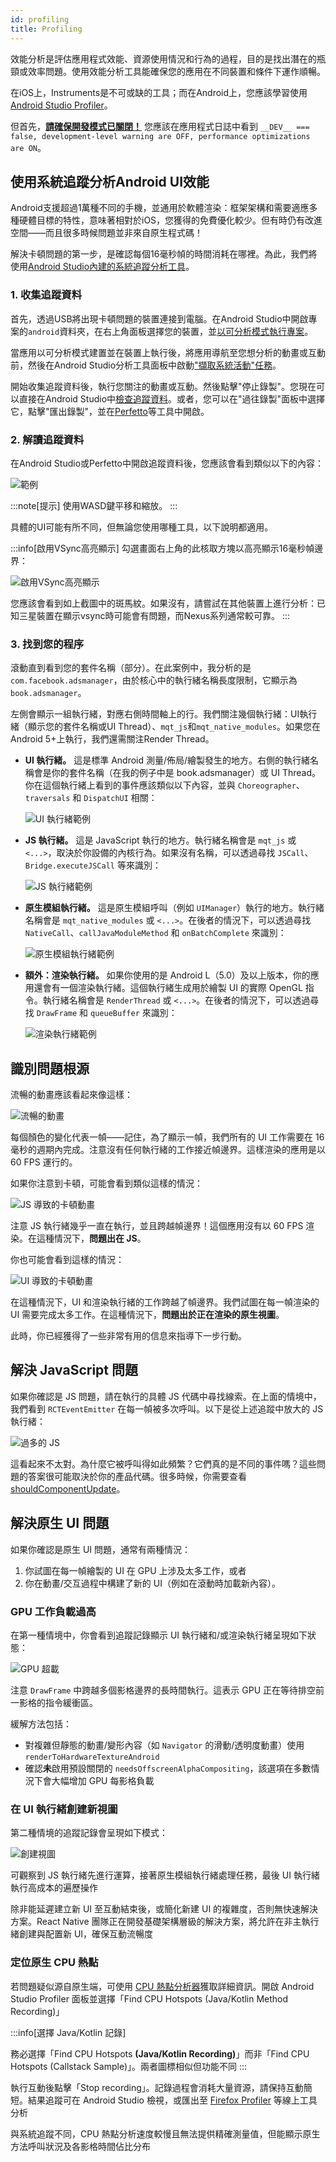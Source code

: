 ```yaml
---
id: profiling
title: Profiling
---
```


效能分析是評估應用程式效能、資源使用情況和行為的過程，目的是找出潛在的瓶頸或效率問題。使用效能分析工具能確保您的應用在不同裝置和條件下運作順暢。

在iOS上，Instruments是不可或缺的工具；而在Android上，您應該學習使用[Android Studio Profiler](profiling.md#profiling-android-ui-performance-with-system-tracing)。

但首先，[**請確保開發模式已關閉！**](performance.md#running-in-development-mode-devtrue) 您應該在應用程式日誌中看到 `__DEV__ === false, development-level warning are OFF, performance optimizations are ON`。

## 使用系統追蹤分析Android UI效能

Android支援超過1萬種不同的手機，並通用於軟體渲染：框架架構和需要適應多種硬體目標的特性，意味著相對於iOS，您獲得的免費優化較少。但有時仍有改進空間——而且很多時候問題並非來自原生程式碼！

解決卡頓問題的第一步，是確認每個16毫秒幀的時間消耗在哪裡。為此，我們將使用[Android Studio內建的系統追蹤分析工具](https://developer.android.com/studio/profile)。

### 1. 收集追蹤資料

首先，透過USB將出現卡頓問題的裝置連接到電腦。在Android Studio中開啟專案的`android`資料夾，在右上角面板選擇您的裝置，並[以可分析模式執行專案](https://developer.android.com/studio/profile#build-and-run)。

當應用以可分析模式建置並在裝置上執行後，將應用導航至您想分析的動畫或互動前，然後在Android Studio分析工具面板中啟動["擷取系統活動"任務](https://developer.android.com/studio/profile#start-profiling)。

開始收集追蹤資料後，執行您關注的動畫或互動。然後點擊"停止錄製"。您現在可以直接在Android Studio中[檢查追蹤資料](https://developer.android.com/studio/profile/jank-detection)。或者，您可以在"過往錄製"面板中選擇它，點擊"匯出錄製"，並在[Perfetto](https://perfetto.dev/)等工具中開啟。

### 2. 解讀追蹤資料

在Android Studio或Perfetto中開啟追蹤資料後，您應該會看到類似以下的內容：

![範例](/docs/assets/SystraceExample.png)

:::note[提示]
使用WASD鍵平移和縮放。
:::

具體的UI可能有所不同，但無論您使用哪種工具，以下說明都適用。

:::info[啟用VSync高亮顯示]
勾選畫面右上角的此核取方塊以高亮顯示16毫秒幀邊界：

![啟用VSync高亮顯示](/docs/assets/SystraceHighlightVSync.png)

您應該會看到如上截圖中的斑馬紋。如果沒有，請嘗試在其他裝置上進行分析：已知三星裝置在顯示vsync時可能會有問題，而Nexus系列通常較可靠。
:::

### 3. 找到您的程序

滾動直到看到您的套件名稱（部分）。在此案例中，我分析的是`com.facebook.adsmanager`，由於核心中的執行緒名稱長度限制，它顯示為`book.adsmanager`。

左側會顯示一組執行緒，對應右側時間軸上的行。我們關注幾個執行緒：UI執行緒（顯示您的套件名稱或UI Thread）、`mqt_js`和`mqt_native_modules`。如果您在Android 5+上執行，我們還需關注Render Thread。

- **UI 執行緒。** 這是標準 Android 測量/佈局/繪製發生的地方。右側的執行緒名稱會是你的套件名稱（在我的例子中是 book.adsmanager）或 UI Thread。你在這個執行緒上看到的事件應該類似以下內容，並與 `Choreographer`、`traversals` 和 `DispatchUI` 相關：

  ![UI 執行緒範例](/docs/assets/SystraceUIThreadExample.png)

- **JS 執行緒。** 這是 JavaScript 執行的地方。執行緒名稱會是 `mqt_js` 或 `<...>`，取決於你設備的內核行為。如果沒有名稱，可以透過尋找 `JSCall`、`Bridge.executeJSCall` 等來識別：

  ![JS 執行緒範例](/docs/assets/SystraceJSThreadExample.png)

- **原生模組執行緒。** 這是原生模組呼叫（例如 `UIManager`）執行的地方。執行緒名稱會是 `mqt_native_modules` 或 `<...>`。在後者的情況下，可以透過尋找 `NativeCall`、`callJavaModuleMethod` 和 `onBatchComplete` 來識別：

  ![原生模組執行緒範例](/docs/assets/SystraceNativeModulesThreadExample.png)

- **額外：渲染執行緒。** 如果你使用的是 Android L（5.0）及以上版本，你的應用還會有一個渲染執行緒。這個執行緒生成用於繪製 UI 的實際 OpenGL 指令。執行緒名稱會是 `RenderThread` 或 `<...>`。在後者的情況下，可以透過尋找 `DrawFrame` 和 `queueBuffer` 來識別：

  ![渲染執行緒範例](/docs/assets/SystraceRenderThreadExample.png)

## 識別問題根源

流暢的動畫應該看起來像這樣：

![流暢的動畫](/docs/assets/SystraceWellBehaved.png)

每個顏色的變化代表一幀——記住，為了顯示一幀，我們所有的 UI 工作需要在 16 毫秒的週期內完成。注意沒有任何執行緒的工作接近幀邊界。這樣渲染的應用是以 60 FPS 運行的。

如果你注意到卡頓，可能會看到類似這樣的情況：

![JS 導致的卡頓動畫](/docs/assets/SystraceBadJS.png)

注意 JS 執行緒幾乎一直在執行，並且跨越幀邊界！這個應用沒有以 60 FPS 渲染。在這種情況下，**問題出在 JS**。

你也可能會看到這樣的情況：

![UI 導致的卡頓動畫](/docs/assets/SystraceBadUI.png)

在這種情況下，UI 和渲染執行緒的工作跨越了幀邊界。我們試圖在每一幀渲染的 UI 需要完成太多工作。在這種情況下，**問題出於正在渲染的原生視圖**。

此時，你已經獲得了一些非常有用的信息來指導下一步行動。

## 解決 JavaScript 問題

如果你確認是 JS 問題，請在執行的具體 JS 代碼中尋找線索。在上面的情境中，我們看到 `RCTEventEmitter` 在每一幀被多次呼叫。以下是從上述追蹤中放大的 JS 執行緒：

![過多的 JS](/docs/assets/SystraceBadJS2.png)

這看起來不太對。為什麼它被呼叫得如此頻繁？它們真的是不同的事件嗎？這些問題的答案很可能取決於你的產品代碼。很多時候，你需要查看 [shouldComponentUpdate](https://reactjs.org/docs/react-component.html#shouldcomponentupdate)。

## 解決原生 UI 問題

如果你確認是原生 UI 問題，通常有兩種情況：

1. 你試圖在每一幀繪製的 UI 在 GPU 上涉及太多工作，或者
2. 你在動畫/交互過程中構建了新的 UI（例如在滾動時加載新內容）。

### GPU 工作負載過高

在第一種情境中，你會看到追蹤記錄顯示 UI 執行緒和/或渲染執行緒呈現如下狀態：

![GPU 超載](/docs/assets/SystraceBadUI.png)

注意 `DrawFrame` 中跨越多個影格邊界的長時間執行。這表示 GPU 正在等待排空前一影格的指令緩衝區。

緩解方法包括：

- 對複雜但靜態的動畫/變形內容（如 `Navigator` 的滑動/透明度動畫）使用 `renderToHardwareTextureAndroid`
- 確認**未**啟用預設關閉的 `needsOffscreenAlphaCompositing`，該選項在多數情況下會大幅增加 GPU 每影格負載

### 在 UI 執行緒創建新視圖

第二種情境的追蹤記錄會呈現如下模式：

![創建視圖](/docs/assets/SystraceBadCreateUI.png)

可觀察到 JS 執行緒先進行運算，接著原生模組執行緒處理任務，最後 UI 執行緒執行高成本的遍歷操作

除非能延遲建立新 UI 至互動結束後，或簡化新建 UI 的複雜度，否則無快速解決方案。React Native 團隊正在開發基礎架構層級的解決方案，將允許在非主執行緒創建與配置新 UI，確保互動流暢度

### 定位原生 CPU 熱點

若問題疑似源自原生端，可使用 [CPU 熱點分析器](https://developer.android.com/studio/profile/record-java-kotlin-methods)獲取詳細資訊。開啟 Android Studio Profiler 面板並選擇「Find CPU Hotspots (Java/Kotlin Method Recording)」

:::info[選擇 Java/Kotlin 記錄]

務必選擇「Find CPU Hotspots **(Java/Kotlin Recording)**」而非「Find CPU Hotspots (Callstack Sample)」。兩者圖標相似但功能不同
:::

執行互動後點擊「Stop recording」。記錄過程會消耗大量資源，請保持互動簡短。結果追蹤可在 Android Studio 檢視，或匯出至 [Firefox Profiler](https://profiler.firefox.com/) 等線上工具分析

與系統追蹤不同，CPU 熱點分析速度較慢且無法提供精確測量值，但能顯示原生方法呼叫狀況及各影格時間佔比分布